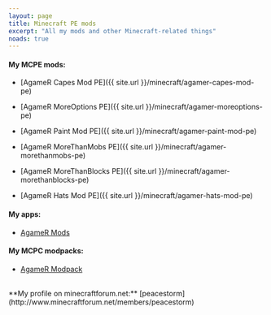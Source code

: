 ```yaml
---
layout: page
title: Minecraft PE mods
excerpt: "All my mods and other Minecraft-related things"
noads: true
---
```


#### My MCPE mods:

* [AgameR Capes Mod PE]({{ site.url }}/minecraft/agamer-capes-mod-pe)

* [AgameR MoreOptions PE]({{ site.url }}/minecraft/agamer-moreoptions-pe)

* [AgameR Paint Mod PE]({{ site.url }}/minecraft/agamer-paint-mod-pe)

* [AgameR MoreThanMobs PE]({{ site.url }}/minecraft/agamer-morethanmobs-pe)

* [AgameR MoreThanBlocks PE]({{ site.url }}/minecraft/agamer-morethanblocks-pe)

* [AgameR Hats Mod PE]({{ site.url }}/minecraft/agamer-hats-mod-pe)

#### My apps:

* [AgameR Mods](http://m.peacestorm.store.aptoide.com/app/market/com.agamer.mods/1/9761286/AgameR+Mods)

#### My MCPC modpacks:

* [AgameR Modpack](http://www.technicpack.net/modpack/agamer-modpack.417333)

<br>
**My profile on minecraftforum.net:** [peacestorm](http://www.minecraftforum.net/members/peacestorm)
